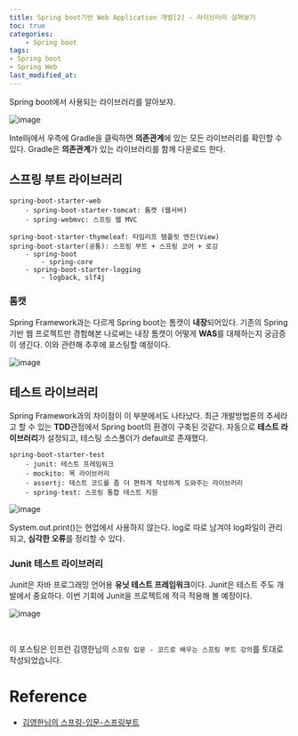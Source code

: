 ```yaml
---
title: Spring boot기반 Web Application 개발[2] - 라이브러리 살펴보기
toc: true
categories:	
    - Spring boot
tags:
- Spring boot
- Spring Web
last_modified_at: 
---
```


Spring boot에서 사용되는 라이브러리를 알아보자.

![image](https://user-images.githubusercontent.com/49560745/103196974-7e373980-4928-11eb-9a07-23c20745a224.png)

Intellij에서 우측에 Gradle을 클릭하면 **의존관계**에 있는 모든 라이브러리를 확인할 수 있다. Gradle은 **의존관계**가 있는 라이브러리를 함께 다운로드 한다. 

## 스프링 부트 라이브러리 

````
spring-boot-starter-web
	- spring-boot-starter-tomcat: 톰캣 (웹서버)
	- spring-webmvc: 스프링 웹 MVC
	
spring-boot-starter-thymeleaf: 타임리프 템플릿 엔진(View)
spring-boot-starter(공통): 스프링 부트 + 스프링 코어 + 로깅
	- spring-boot
		- spring-core
	- spring-boot-starter-logging
		- logback, slf4j
````

### 톰캣

Spring Framework과는 다르게 Spring boot는 톰캣이 **내장**되어있다. 기존의 Spring 기반 웹 프로젝트만 경험해본 나로써는 내장 톰캣이 어떻게 **WAS**를 대체하는지 궁금증이 생긴다. 이와 관련해 추후에 포스팅할 예정이다.

![image](https://user-images.githubusercontent.com/49560745/103195983-aa51bb00-4926-11eb-8934-0179c15637d5.png)



## 테스트 라이브러리

Spring Framework과의 차이점이 이 부분에서도 나타났다. 최근 개발방법론의 추세라고 할 수 있는 **TDD**관점에서 Spring boot의 환경이 구축된 것같다. 자동으로 **테스트 라이브러리**가 설정되고, 테스팅 소스폴더가 default로 존재했다.

```
spring-boot-starter-test 
	- junit: 테스트 프레임워크 
	- mockito: 목 라이브러리 
	- assertj: 테스트 코드를 좀 더 편하게 작성하게 도와주는 라이브러리 
	- spring-test: 스프링 통합 테스트 지원
```

![image](https://user-images.githubusercontent.com/49560745/103196261-2c41e400-4927-11eb-8fcf-95eb6570d7de.png)

System.out.print()는 현업에서 사용하지 않는다. log로 따로 남겨야 log파일이 관리되고, **심각한 오류**를 정리할 수 있다.



### Junit 테스트 라이브러리

Junit은 자바 프로그래밍 언어용 **유닛 테스트 프레임워크**이다. Junit은 테스트 주도 개발에서 중요하다. 이번 기회에 Junit을 프로젝트에 적극 적용해 볼 예정이다.

![image](https://user-images.githubusercontent.com/49560745/103196316-52678400-4927-11eb-982a-29d461ac995e.png)



<br/>

이 포스팅은 인프런 김영한님의 `스프링 입문 - 코드로 배우는 스프링 부트 강의`를 토대로 작성되었습니다.

# Reference

- [김영한님의 스프링-입문-스프링부트](https://www.inflearn.com/course/%EC%8A%A4%ED%94%84%EB%A7%81-%EC%9E%85%EB%AC%B8-%EC%8A%A4%ED%94%84%EB%A7%81%EB%B6%80%ED%8A%B8/lecture/49571?tab=curriculum&q=107977)

